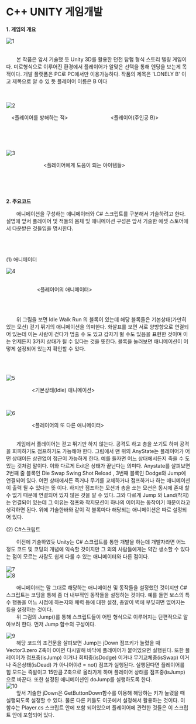 # C++ UNITY 게임개발


**1. 게임의 개요**

![1](https://user-images.githubusercontent.com/105213482/224279254-6fa94b6b-94a3-464b-ab1c-841f6fa59238.png)

<br>
  본 작품은 앞서 기술했 듯 Unity 3D를 활용한 던전 탐험 형식 스토리 텔링 게임이다. 미로형식으로 이루어진 환경에서 플레이어가 알맞은 선택을 통해 엔딩을 보는게 목적이다. 개발 플랫폼은 PC로 PC에서만 이용가능하다. 작품의 제목은 'LONELY B' 이고 제목으로 알 수 있 듯 플레이어 이름은 B 이다
<br><br><br>

![2](https://user-images.githubusercontent.com/105213482/224280115-d54af6fc-21e0-40d0-ba32-89b89120187a.png)



 <플레이어를 방해하는 적>         <플레이어(주인공 B)>
 
 <br><br><br>
 
 ![3](https://user-images.githubusercontent.com/105213482/224280118-928bc327-0390-43dc-a501-19fecafe5751.png)
 
 
        <플레이어에게 도움이 되는 아이템들>

<br><br><br>

**2. 주요코드**
  
  애니메이션을 구성하는 애니메이터와 C# 스크립트를 구분해서 기술하려고 한다.
설명에 앞서 플레이어 및 적들의 몸체 및 애니메이션 구성은 앞서 기술한 에셋 스토어에서 다운받은 것들임을 명시한다.

<br><br><br>
(1) 애니메이터
<br>

![4](https://user-images.githubusercontent.com/105213482/224280122-bd3e8d1e-95b2-4dd2-ba66-770cabe4e619.png)

<br>
      <플레이어의 애니메이터>

<br><br>


  위 그림을 보면 Idle Walk Run 의 블록이 있는데 해당 블록들은 기본상태(가만히 있는 모션) 걷기 뛰기의 애니메이션을 의미한다. 화살표를 보면 서로 양방향으로 연결되어 있는데 이는 사람이 걷다가 멈출 수 도 있고 갑자기 뛸 수도 있음을 표현한 것이며 이는 언제든지 3가지 상태가 될 수 있다는 것을 뜻한다. 블록을 눌러보면 애니메이션이 어떻게 설정되어 있는지 확인할 수 있다.

<br><br>
  
  ![5](https://user-images.githubusercontent.com/105213482/224280124-e6911969-39bb-47bf-a7cd-d0c567b26713.png)
  


     <기본상태(Idle) 애니메이션>
      
<br>

![6](https://user-images.githubusercontent.com/105213482/224280130-0ee0d1dd-5bb5-4c56-a3d3-a353098ccd35.png)


     <플레이어의 또 다른 애니메이터>
      
<br>      
  게임에서 플레이어는 걷고 뛰기만 하지 않는다. 공격도 하고 총을 쏘기도 하며 공격을 회피하기도 점프하기도 가능해야 한다. 그림에서 맨 위의 AnyState는 플레이어가 어떤 상태이든 상관없이 접근이 가능하게 한다. 예를 들자면 어느 상태에서든지 죽을 수 도 있는 것처럼 말이다. 이와 다르게 Exit은 상태가 끝난다는 의미다. Anystate를 살펴보면 2번째 줄 블록인 Die Swap Swing Shot Reload , 3번째 블록인 Dodge와 Jump에 연결되어 있다. 어떤 상태에서든 죽거나 무기를 교체하거나 점프하거나 하는 애니메이션이 출력 될 수 있다는 뜻 이다. 하지만 점프하는 모션과 총을 쏘는 모션은 동시에 존재 할 수 없기 때문에 연결되어 있지 않은 것을 알 수 있다. 그와 다르게 Jump 와 Land(착지)는 연결되어 있는데 그 이유는 점프와 착지모션이 하나의 이어지는 동작이기 때문이라고 생각하면 된다. 위에 기술한바와 같이 각 블록마다 해당되는 애니메이션은 따로 설정되어 있다.




(2) C#스크립트

  이전에 기술하였듯 Unity는 C# 스크립트를 통한 개발을 하는데 개발자라면 어느 정도 코드 및 코딩의 개념에 익숙할 것이지만 그 외의 사람들에게는 약간 생소할 수 있다는 점이 모르는 사람도 쉽게 다룰 수 있는 애니메이터와 다른 점이다.
<br><br>
![7](https://user-images.githubusercontent.com/105213482/224284640-eeb28888-8384-48b8-8356-6277b7e74c35.png)
<br>
![8](https://user-images.githubusercontent.com/105213482/224284645-59002df2-643d-4d93-9f10-dd5c109d7f2d.png)
<br>

  애니메이터는 말 그대로 해당하는 애니메이션 및 동작들을 설정했던 것이지만 C# 스크립트는 코딩을 통해 좀 더 내부적인 동작들을 설정하는 것이다. 예를 들면 보스의 특수 행동을 어느 시점에 하는지와 체력 등에 대한 설정, 총알이 벽에 부딪히면 없어지는 등을 설정하는 것이다. 
<br>
  위 그림의 Jump()를 통해 스크립트들이 어떤 형식으로 이루어지는 단편적으로 알아보려 한다. 먼저 Jump 함수의 구성이다.

![9](https://user-images.githubusercontent.com/105213482/224284648-c0c6b72c-2ee0-4af1-98aa-9d795e940326.png)
<br>
  해당 코드의 조건문을 살펴보면 Jump는 jDown 점프키가 눌렸을 때 Vector3.zero Z축이 0이면 다시말해 바닥에 플레이어가 붙어있으면 실행된다. 또한 플레이어가 점프중(isJump) 이거나 회피중(isDodge) 이거나 무기교체중(isSwap) 이거나 죽은상태(isDead) 가 아니어야(! = not) 점프가 실행된다. 실행된다면 플레이어를 힘 모드는 즉발이고 15만큼 Z축으로 올라가게 하며 플레이어 상태를 점프중(isJump) 으로 바꾼다. 또한 설정된 애니메이션인 doJump를 실행하도록 한다.
<br>
![10](https://user-images.githubusercontent.com/105213482/224284651-d951d129-e90b-4344-a7a8-8795f43d94c6.png)
<br>
  앞서 기술한 jDown은 GetButtonDown함수를 이용해 해당하는 키가 눌렸을 때 실행되도록 설정할 수 있다. 물론 다른 키들도 이곳에서 설정해서 활용하는 것이다. 이 함수는 Player.cs 스크립트 안에 포함 되어있으며 플레이어에 관련한 것들은 이 스크립트 안에 포함되어 있다.

